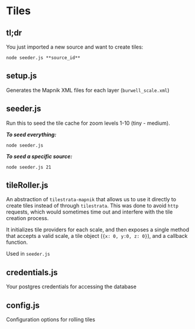 # Tiles

## tl;dr
You just imported a new source and want to create tiles:

````
node seeder.js **source_id**
````


## setup.js
Generates the Mapnik XML files for each layer (`burwell_scale.xml`)

## seeder.js
Run this to seed the tile cache for zoom levels 1-10 (tiny - medium).

*****To seed everything:*****

````
node seeder.js
````

*****To seed a specific source:*****

````
node seeder.js 21
````

## tileRoller.js
An abstraction of `tilestrata-mapnik` that allows us to use it directly to create tiles instead of
through `tilestrata`. This was done to avoid `http` requests, which would sometimes time out and
interfere with the tile creation process.

It initializes tile providers for each scale, and then exposes a single method that accepts a valid
scale, a tile object (`{x: 0, y:0, z: 0}`), and a callback function.

Used in `seeder.js`


## credentials.js
Your postgres credentials for accessing the database

## config.js
Configuration options for rolling tiles
